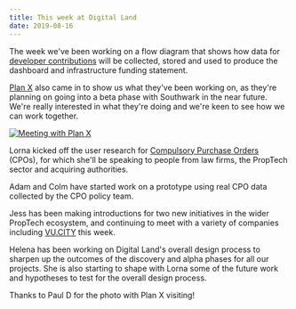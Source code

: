 ```yaml
---
title: This week at Digital Land
date: 2019-08-16
---
```


The week we've been working on a flow diagram that shows how data for [developer contributions](https://digital-land.github.io/project/developer-contributions/) will be collected, stored and used to produce the dashboard and infrastructure funding statement.

[Plan X](https://www.planx.uk/) also came in to show us what they've been working on, as they're planning on going into a beta phase with Southwark in the near future. We're really interested in what they're doing and we're keen to see how we can work together.

<a data-flickr-embed="true"  href="https://www.flickr.com/photos/mattlucht/48550556872/in/datetaken-public/" title="Meeting with Plan X"><img src="https://live.staticflickr.com/65535/48550556872_4d2ed325a0_k.jpg" alt="Meeting with Plan X"></a>

Lorna kicked off the user research for [Compulsory Purchase Orders](https://digital-land.github.io/project/compulsory-purchase-orders/) (CPOs), for which she'll be speaking to people from law firms, the PropTech sector and acquiring authorities.

Adam and Colm have started work on a prototype using real CPO data collected by the CPO policy team.

Jess has been making introductions for two new initiatives in the wider PropTech ecosystem, and continuing to meet with a variety of companies including [VU.CITY](https://vu.city/) this week.

Helena has been working on Digital Land's overall design process to sharpen up the outcomes of the discovery and alpha phases for all our projects. She is also starting to shape with Lorna some of the future work and hypotheses to test for the overall design process.

Thanks to Paul D for the photo with Plan X visiting!
